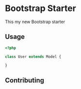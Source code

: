 # Bootstrap Starter

This my new Bootstrap starter

## Usage

```php
<?php

class User extends Model {

}
```

## Contributing